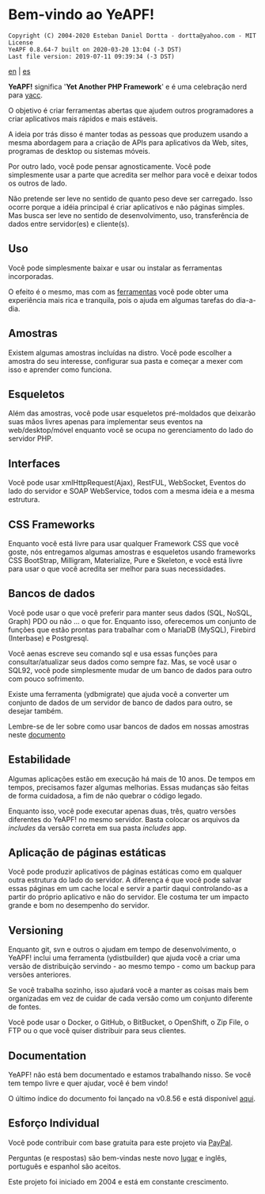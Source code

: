 # **Bem-vindo ao YeAPF!**

    Copyright (C) 2004-2020 Esteban Daniel Dortta - dortta@yahoo.com - MIT License
    YeAPF 0.8.64-7 built on 2020-03-20 13:04 (-3 DST)
    Last file version: 2019-07-11 09:39:34 (-3 DST)

[en](readme-en.md) | [es](readme-es.md) 

**YeAPF!** significa '**Yet Another PHP Framework**' e é uma celebração nerd para [yacc](https://whatis.techtarget.com/definition/yacc-yet-another-compiler-compiler).

O objetivo é criar ferramentas abertas que ajudem outros programadores a criar aplicativos mais rápidos e mais estáveis.

A ideia por trás disso é manter todas as pessoas que produzem usando a mesma abordagem para a criação de APIs para aplicativos da Web, sites, programas de desktop ou sistemas móveis.

Por outro lado, você pode pensar agnosticamente. Você pode simplesmente usar a parte que acredita ser melhor para você e deixar todos os outros de lado.

Não pretende ser leve no sentido de quanto peso deve ser carregado. Isso ocorre porque a idéia principal é criar aplicativos e não páginas simples. Mas busca ser leve no sentido de desenvolvimento, uso, transferência de dados entre servidor(es) e cliente(s).

## Uso
Você pode simplesmente baixar e usar ou instalar as ferramentas incorporadas.

O efeito é o mesmo, mas com as [ferramentas](http://www.yeapf.com/wp/?p=455) você pode obter uma experiência mais rica e tranquila, pois o ajuda em algumas tarefas do dia-a-dia.

## Amostras
Existem algumas amostras incluídas na distro. Você pode escolher a amostra do seu interesse, configurar sua pasta e começar a mexer com isso e aprender como funciona.

## Esqueletos
Além das amostras, você pode usar esqueletos pré-moldados que deixarão suas mãos livres apenas para implementar seus eventos na web/desktop/móvel enquanto você se ocupa no gerenciamento do lado do servidor PHP.

## Interfaces
Você pode usar xmlHttpRequest(Ajax), RestFUL, WebSocket, Eventos do lado do servidor e SOAP WebService, todos com a mesma ideia e a mesma estrutura.

## CSS Frameworks
Enquanto você está livre para usar qualquer Framework CSS que você goste, nós entregamos algumas amostras e esqueletos usando frameworks CSS BootStrap, Milligram, Materialize, Pure e Skeleton, e você está livre para usar o que você acredita ser melhor para suas necessidades.

## Bancos de dados
Você pode usar o que você preferir para manter seus dados (SQL, NoSQL, Graph) PDO ou não ... o que for. Enquanto isso, oferecemos um conjunto de funções que estão prontas para trabalhar com o MariaDB (MySQL), Firebird (Interbase) e Postgresql.

Você aenas escreve seu comando sql e usa essas funções para consultar/atualizar seus dados como sempre faz. Mas, se você usar o SQL92, você pode simplesmente mudar de um banco de dados para outro com pouco sofrimento.

Existe uma ferramenta (ydbmigrate) que ajuda você a converter um conjunto de dados de um servidor de banco de dados para outro, se desejar também.

Lembre-se de ler sobre como usar bancos de dados em nossas amostras neste [documento](readme-database-samples-pt-br.md)

## Estabilidade
Algumas aplicações estão em execução há mais de 10 anos. De tempos em tempos, precisamos fazer algumas melhorias. Essas mudanças são feitas de forma cuidadosa, a fim de não quebrar o código legado.

Enquanto isso, você pode executar apenas duas, três, quatro versões diferentes do YeAPF! no mesmo servidor. Basta colocar os arquivos da *includes* da versão correta em sua pasta *includes* app.

## Aplicação de páginas estáticas
Você pode produzir aplicativos de páginas estáticas como em qualquer outra estrutura do lado do servidor. A diferença é que você pode salvar essas páginas em um cache local e servir a partir daqui controlando-as a partir do próprio aplicativo e não do servidor. Ele costuma ter um impacto grande e bom no desempenho do servidor.

## Versioning
Enquanto git, svn e outros o ajudam em tempo de desenvolvimento, o YeAPF! inclui uma ferramenta (ydistbuilder) que ajuda você a criar uma versão de distribuição servindo - ao mesmo tempo - como um backup para versões anteriores.

Se você trabalha sozinho, isso ajudará você a manter as coisas mais bem organizadas em vez de cuidar de cada versão como um conjunto diferente de fontes.

Você pode usar o Docker, o GitHub, o BitBucket, o OpenShift, o Zip File, o FTP ou o que você quiser distribuir para seus clientes.

## Documentation
YeAPF! não está bem documentado e estamos trabalhando nisso.
Se você tem tempo livre e quer ajudar, você é bem vindo!

O último índice do documento foi lançado na v0.8.56 e está disponível [aqui](http://yeapf.com/doc/0.8.56/index.html).

## Esforço Individual
Você pode contribuir com base gratuita para este projeto via [PayPal](http://www.yeapf.com/paypal-en.html).

Perguntas (e respostas) são bem-vindas neste novo [lugar](http://answers.yeapf.com/) e inglês, português e espanhol são aceitos.

Este projeto foi iniciado em 2004 e está em constante crescimento.
